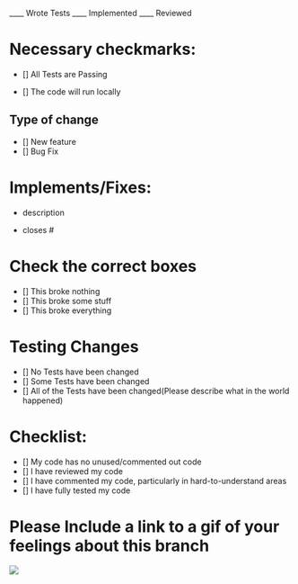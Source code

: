 ____ Wrote Tests
____ Implemented
____ Reviewed
# Necessary checkmarks:
- [] All Tests are Passing

- [] The code will run locally

## Type of change
- [] New feature
- [] Bug Fix

# Implements/Fixes:
* description

* closes #

# Check the correct boxes

- [] This broke nothing
- [] This broke some stuff
- [] This broke everything

# Testing Changes
- [] No Tests have been changed
- [] Some Tests have been changed
- [] All of the Tests have been changed(Please describe what in the world happened)

# Checklist:

- [] My code has no unused/commented out code
- [] I have reviewed my code
- [] I have commented my code, particularly in hard-to-understand areas
- [] I have fully tested my code

# Please Include a link to a gif of your feelings about this branch
![]( insert_link_here )
